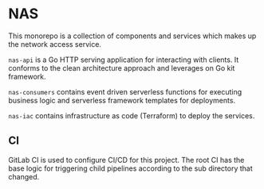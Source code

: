 # NAS

This monorepo is a collection of components and services which makes up the network access service.

`nas-api` is a Go HTTP serving application for interacting with clients. It conforms to the clean architecture approach and leverages on Go kit framework.

`nas-consumers` contains event driven serverless functions for executing business logic and serverless framework templates for deployments.

`nas-iac` contains infrastructure as code (Terraform) to deploy the services.

## CI

GitLab CI is used to configure CI/CD for this project. The root CI has the base logic for triggering child pipelines according to the sub directory that changed.